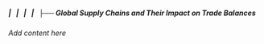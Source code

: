 ##### |   |   |   |   ├── Global Supply Chains and Their Impact on Trade Balances

*Add content here*